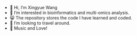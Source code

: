 - 👋 Hi, I’m Xingyue Wang
- 👀 I’m interested in bioinformatics and multi-omics analysis.
- 😸 The repository stores the code I have learned and coded.
- 💞️ I’m looking to travel around.
- 🤟 Music and Love!
